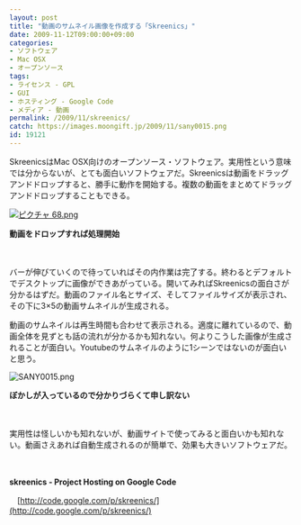 ```yaml
---
layout: post
title: "動画のサムネイル画像を作成する「Skreenics」"
date: 2009-11-12T09:00:00+09:00
categories:
- ソフトウェア
- Mac OSX
- オープンソース
tags: 
- ライセンス - GPL
- GUI
- ホスティング - Google Code
- メディア - 動画
permalink: /2009/11/skreenics/
catch: https://images.moongift.jp/2009/11/sany0015.png
id: 19121
---
```

SkreenicsはMac OSX向けのオープンソース・ソフトウェア。実用性という意味では分からないが、とても面白いソフトウェアだ。Skreenicsは動画をドラッグアンドドロップすると、勝手に動作を開始する。複数の動画をまとめてドラッグアンドドロップすることもできる。

  

[![ピクチャ 68.png](https://images.moongift.jp/2009/11/68-tm.jpg)](https://images.moongift.jp/2009/11/68.png)  
  
**動画をドロップすれば処理開始**

  

　

  

バーが伸びていくので待っていればその内作業は完了する。終わるとデフォルトでデスクトップに画像ができあがっている。開いてみればSkreenicsの面白さが分かるはずだ。動画のファイル名とサイズ、そしてファイルサイズが表示され、その下に3×5の動画サムネイルが生成される。

  
  
<!--more-->

動画のサムネイルは再生時間も合わせて表示される。適度に離れているので、動画全体を見ずとも話の流れが分かるかも知れない。何よりこうした画像が生成されることが面白い。Youtubeのサムネイルのように1シーンではないのが面白いと思う。

  

![SANY0015.png](https://images.moongift.jp/2009/11/sany0015.png)  
  
**ぼかしが入っているので分かりづらくて申し訳ない**

  

　

  

実用性は怪しいかも知れないが、動画サイトで使ってみると面白いかも知れない。動画さえあれば自動生成されるのが簡単で、効果も大きいソフトウェアだ。

  

　

  

**skreenics - Project Hosting on Google Code**  
  
　[http://code.google.com/p/skreenics/](http://code.google.com/p/skreenics/)

  
